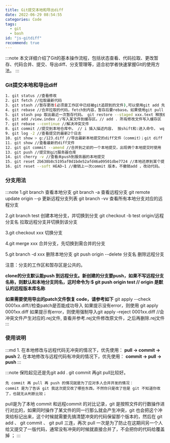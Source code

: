 ```yaml
---
title: Git提交本地和导出diff
date: 2022-06-29 08:54:55
categories: Code
tags:
  - git
  - bash
id: "js-gitdiff"
recommend: true
---
```


:::note
本文详细介绍了Git的基本操作流程，包括状态查看、代码拉取、更改暂存、代码合并、提交、导出diff、分支管理等，适合初学者快速掌握Git的使用方法。
:::

### Git提交本地和导出diff

```bash
1. git status //查看修改
2. git fetch //拉取最新代码
3. git stash //暂存更改(必须是工作区中已经被git追踪到的文件),可以使用git add 先添加跟踪在暂存
4. git rebase //合并拉取的代码，fetch到内容，暂存后要rebase。如果使用git pull 会自动合并，是git fetch 加 git merge，pull有时候合并失败一般是冲突，需解决冲突在commit 加push
5. git stash pop 取出最近一次暂存代码。 git restore --staged xxx.text 释放缓存区，保留修改，加 . 释放所有缓存区文件。git stash list 查看暂存列表。git stash apply stash@{n} 释放暂存区某条暂存
6. git add /view.index //写入某文件到缓存区。// add . 所有修改文件写入缓存区
7. git rebase --continue //解决冲突文件
8. git commit //提交到本地仓库中。 // i 插入描述内容， 按shift和:进入命令， wq 保存提交， q 退出
9. git log -2 //查看提交的最新2个日志
10. git show > g:/123.diff //导出最新本地提交的diff文件（commit）；git diff --cached  xxx  > g:/123.diff   //对比暂存区(git add 之后)和版本库(git commit 之后)
11. git show //查看最新的diff文件
12. git git commit --amend //合并到之前的一个本地提交，出现俩个本地提交时使用
13. git push //提交到git服务器仓库
14. git cherry -v //查看未push到服务器的本地提交
15. git reset 2b638b8c5195af0d1bde52afd46a09501dbe7724 //本地还原到某个提交的版本 git reset --hard 强制回退，不保留修改， git reflog 所有分支的所有操作记录 #反悔reset (30天内)
16. git reset --soft HEAD~1 //撤销上一次commit 版本，不撤销add ，改动代码。 2次commit，想都撤回，可以使用HEAD~2

```

### 分支用法

:::note
1.git branch 查看本地分支    git branch -a  查看远程分支 git remote update origin --p 更新远程分支列表  git branch -vv 查看所有本地分支对应的远程分支  

2.git branch test 创建本地分支，并切换到分支 git checkout -b test origin/远程分支名  拉取远程分支并切换到该分支

3.git checkout  xxx   切换分支

4.git merge xxx  合并分支，先切换到需合并的分支

5.git branch -d xxx  删除本地分支  git push origin --delete 分支名  删除远程分支

注意：分支的工作区和暂存区是公共的。

**clone的分支默认能push 到远程分支。新创建的分支要push，如果不写远程分支名称，则默认和本地分支同名，这时命令为:$ git push origin test    // origin 是默认的远程版本库名称**

**如果需要使用导出的patch文件恢复 code，请参考如下**
    git apply --check 0001xx.diff//检查patch是否能成功导入
    如果提示没有error，则使用 git apply 0001xx.diff
    如果提示有error，则使用强制导入git apply –reject 0001xx.diff //会冲突文件产生对应的.rej文件, 查看并参考.rej文件修改原文件，之后再删除.rej文件
:::


### 使用说明

:::md
    1. 在本地修改与远程代码无冲突的情况下，优先使用：
        **pull -> commit -> push**
    2. 在本地修改与远程代码有冲突的情况下，优先使用：
        **commit -> pull -> push**
:::


:::note
  保险起见还是先git add . git commit 再git pull比较好。

    先 commit 再 pull 再 push 的情况就是为了应对多人合并开发的情况：
    commit 是为了告诉 git 我这次提交改了哪些东西，不然你只是改了但是 git 不知道你改了，也就无从判断比较；
  pull是为了本地 commit 和远程commit 的对比记录，git 是按照文件的行数操作进行对比的，如果同时操作了某文件的同一行那么就会产生冲突，git 也会把这个冲突给标记出来，这个时候就需要先搞清楚冲突的代码保留那个版本的，然后在 git add 、 git commit 、 git pull 三连，再次 pull 一次是为了防止在这期间另一个人给又提交了一版代码，通常没有冲突的时候就直接合并了，不会把你的代码给覆盖掉 ；
:::


